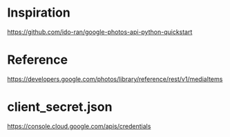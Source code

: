 # Inspiration
https://github.com/ido-ran/google-photos-api-python-quickstart

# Reference
https://developers.google.com/photos/library/reference/rest/v1/mediaItems

# client_secret.json
https://console.cloud.google.com/apis/credentials
